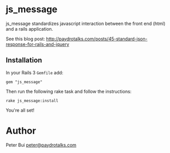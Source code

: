 js_message
==========

js_message standardizes javascript interaction between the front end (html) and a rails application.

See this blog post: http://paydrotalks.com/posts/45-standard-json-response-for-rails-and-jquery

Installation
------------

In your Rails 3 <code>Gemfile</code> add:

    gem "js_message"

Then run the following rake task and follow the instructions:

    rake js_message:install

You're all set!

Author
======

Peter Bui
peter@paydrotalks.com
